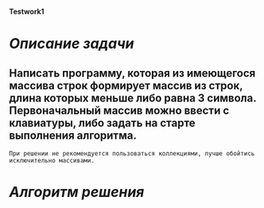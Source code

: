 **Testwork1**

# __*Описание задачи*__

 Написать программу, которая из имеющегося массива строк
формирует массив из строк, длина которых меньше либо
равна 3 символа. Первоначальный массив можно ввести
с клавиатуры, либо задать на старте выполнения алгоритма.
-------------------------------
    При решении не рекомендуется пользоваться коллекциями, лучше обойтись исключительно массивами.

# __*Алгоритм решения*__

